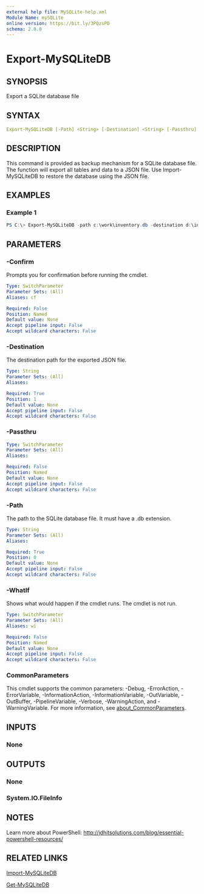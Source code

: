 ```yaml
---
external help file: MySQLite-help.xml
Module Name: mySQLite
online version: https://bit.ly/3PQzsPD
schema: 2.0.0
---
```


# Export-MySQLiteDB

## SYNOPSIS

Export a SQLite database file

## SYNTAX

```yaml
Export-MySQLiteDB [-Path] <String> [-Destination] <String> [-Passthru] [-WhatIf] [-Confirm] [<CommonParameters>]
```

## DESCRIPTION

This command is provided as backup mechanism for a SQLite database file. The function will export all tables and data to a JSON file. Use Import-MySQLiteDB to restore the database using the JSON file.

## EXAMPLES

### Example 1

```powershell
PS C:\> Export-MySQLiteDB -path c:\work\inventory.db -destination d:\inventory.json
```

## PARAMETERS

### -Confirm

Prompts you for confirmation before running the cmdlet.

```yaml
Type: SwitchParameter
Parameter Sets: (All)
Aliases: cf

Required: False
Position: Named
Default value: None
Accept pipeline input: False
Accept wildcard characters: False
```

### -Destination

The destination path for the exported JSON file.

```yaml
Type: String
Parameter Sets: (All)
Aliases:

Required: True
Position: 1
Default value: None
Accept pipeline input: False
Accept wildcard characters: False
```

### -Passthru

```yaml
Type: SwitchParameter
Parameter Sets: (All)
Aliases:

Required: False
Position: Named
Default value: None
Accept pipeline input: False
Accept wildcard characters: False
```

### -Path

The path to the SQLite database file. It must have a .db extension.

```yaml
Type: String
Parameter Sets: (All)
Aliases:

Required: True
Position: 0
Default value: None
Accept pipeline input: False
Accept wildcard characters: False
```

### -WhatIf

Shows what would happen if the cmdlet runs.
The cmdlet is not run.

```yaml
Type: SwitchParameter
Parameter Sets: (All)
Aliases: wi

Required: False
Position: Named
Default value: None
Accept pipeline input: False
Accept wildcard characters: False
```

### CommonParameters

This cmdlet supports the common parameters: -Debug, -ErrorAction, -ErrorVariable, -InformationAction, -InformationVariable, -OutVariable, -OutBuffer, -PipelineVariable, -Verbose, -WarningAction, and -WarningVariable. For more information, see [about_CommonParameters](http://go.microsoft.com/fwlink/?LinkID=113216).

## INPUTS

### None

## OUTPUTS

### None

### System.IO.FileInfo

## NOTES

Learn more about PowerShell: http://jdhitsolutions.com/blog/essential-powershell-resources/

## RELATED LINKS

[Import-MySQLiteDB](Import-MySQLiteDB.md)

[Get-MySQLiteDB](Get-MySQLiteDB.md)
